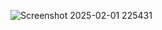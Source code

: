![Screenshot 2025-02-01 225431](https://github.com/user-attachments/assets/1b133791-dbe8-4fb0-8cea-c21b3092f4f4)
